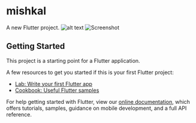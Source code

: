 # mishkal

A new Flutter project.
![alt text](https://github.com/tarekDZ2019/mishkal-App/blob/master/images/text1.png)
![Screenshot](https://github.com/tarekDZ2019/mishkal-App/blob/master/images/text2.png?width="350")


## Getting Started

This project is a starting point for a Flutter application.

A few resources to get you started if this is your first Flutter project:

- [Lab: Write your first Flutter app](https://flutter.io/docs/get-started/codelab)
- [Cookbook: Useful Flutter samples](https://flutter.io/docs/cookbook)

For help getting started with Flutter, view our 
[online documentation](https://flutter.io/docs), which offers tutorials, 
samples, guidance on mobile development, and a full API reference.
